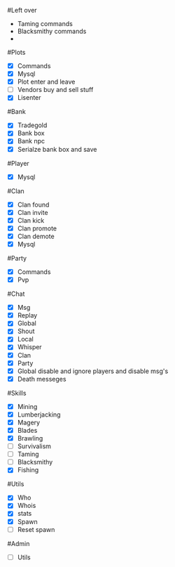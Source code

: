 #Left over
 - Taming commands
 - Blacksmithy commands
 - 

#Plots
- [x] Commands
- [x] Mysql
- [x] Plot enter and leave
- [ ] Vendors buy and sell stuff
- [x] Lisenter

#Bank
- [x] Tradegold
- [x] Bank box
- [x] Bank npc
- [x] Serialze bank box and save

#Player
- [x] Mysql

#Clan
- [X] Clan found
- [X] Clan invite
- [X] Clan kick
- [X] Clan promote
- [X] Clan demote
- [X] Mysql

#Party
- [x] Commands
- [x] Pvp

#Chat
- [x] Msg
- [x] Replay
- [x] Global
- [x] Shout
- [x] Local
- [x] Whisper
- [x] Clan
- [x] Party
- [x] Global disable and ignore players and disable msg's
- [x] Death messeges

#Skills
- [x] Mining
- [x] Lumberjacking
- [x] Magery
- [x] Blades
- [x] Brawling
- [ ] Survivalism
- [ ] Taming
- [ ] Blacksmithy
- [x] Fishing

#Utils
- [x] Who
- [x] Whois
- [x] stats
- [x] Spawn
- [ ] Reset spawn

#Admin
- [ ] Utils
